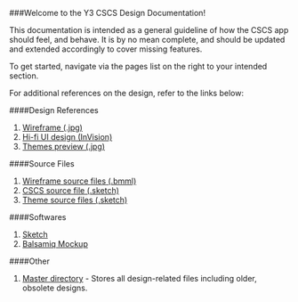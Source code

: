 ###Welcome to the Y3 CSCS Design Documentation!

This documentation is intended as a general guideline of how the CSCS app should feel, and behave. It is by no mean complete, and should be updated and extended accordingly to cover missing features.

To get started, navigate via the pages list on the right to your intended section.

For additional references on the design, refer to the links below: 

####Design References
1. [Wireframe (.jpg)](https://vltlabs.box.com/s/vxkf4qif3zd1hkj2s3a6)
1. [Hi-fi UI design (InVision)](http://invis.io/5X24MCIGS)
1. [Themes preview (.jpg)](https://vltlabs.box.com/s/4wjaqt4gcoxd1g8k4erc9eq8qrjbfw7b)

####Source Files
1. [Wireframe source files (.bmml)](https://vltlabs.box.com/s/5iwvqwk8cvs7tq3610sxj7w6k74u4uwk)
1. [CSCS source file (.sketch)](https://vltlabs.box.com/s/7cgnh6ijbitxf113lskn2n39jpqfdefs)
1. [Theme source files (.sketch)](https://vltlabs.box.com/s/pm4bl5uanzqofh33haz0pzb6nc3qwa6j)

####Softwares
1. [Sketch](http://bohemiancoding.com/sketch/)
1. [Balsamiq Mockup](http://balsamiq.com/)

####Other
1. [Master directory](https://vltlabs.box.com/s/twe8oezq8dq15qmdvav9v5xb10minjwe) - Stores all design-related files including older, obsolete designs.